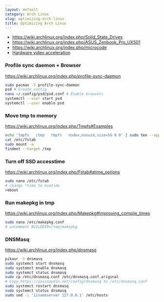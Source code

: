 ```yaml
---
layout: default
category: Arch Linux
slug: optimizing-arch-linux
title: Optimizing Arch Linux
---
```


- <https://wiki.archlinux.org/index.php/Solid_State_Drives>
- <https://wiki.archlinux.org/index.php/ASUS_Zenbook_Pro_UX501>
- <https://wiki.archlinux.org/index.php/microcode>
- [Hardware video acceleration](https://wiki.archlinux.org/index.php/Hardware_video_acceleration)

### Profile sync daemon + Browser
<https://wiki.archlinux.org/index.php/profile-sync-daemon>
```sh
sudo pacman -S profile-sync-daemon
psd # Create config
nano ~/.config/psd/psd.conf # Enable browsers
systemctl --user start psd
systemctl --user enable psd
```

### Move tmp to memory
<https://wiki.archlinux.org/index.php/Tmpfs#Examples>
```sh
echo 'tmpfs   /tmp   tmpfs   nodev,nosuid,size=5G 0 0' | sudo tee --append /etc/fstab
cat /etc/fstab
sudo mount -a
findmnt --target /tmp
```

### Turn off SSD accesstime
<https://wiki.archlinux.org/index.php/Fstab#atime_options>
```sh
sudo nano /etc/fstab
# change *time to noatime
reboot
```

### Run makepkg in tmp
<https://wiki.archlinux.org/index.php/Makepkg#Improving_compile_times>
```sh
sudo nano /etc/makepkg.conf
# uncomment BUILDDIR=/tmp/makepkg
```

### DNSMasq
<https://wiki.archlinux.org/index.php/dnsmasq>
```sh
pikaur -S dnsmasq
sudo systemct start dnsmasq
sudo systemct enable dnsmasq
sudo systemct status dnsmasq
sudo cp /etc/dnsmasq.conf /etc/dnsmasq.conf.original
# Copy https://yasinaydin.net/config/dnsmasq to /etc/dnsmasq.conf
sudo systemct restart dnsmasq
sudo systemct status dnsmasq
sudo sed -i '1inameserver 127.0.0.1' /etc/hosts
```
